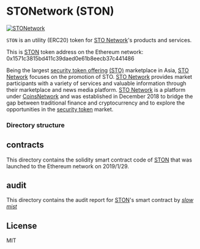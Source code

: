 # STONetwork (STON)

[![STONetwork](https://stoneworkcom.com/wp-content/uploads/2018/12/sto-network-icon.jpeg)](https://stonetwork.com)

`STON` is an utility (ERC20) token for [STO Network](https://stonetwork.com)'s products and services.

This is [STON](https://etherscan.io/token/0x1571c3815bd411c39daed0e61b8eecb37c441486) token address on the Ethereum network: 0x1571c3815bd411c39daed0e61b8eecb37c441486

Being the largest [security token offering](https://stonetwork.com/security-tokens-real-estates/) [(STO)](https://stonetwork.com/what-is-sto/) marketplace in Asia, [STO Network](https://stonetwork.com) focuses on the promotion of STO. [STO Network](https://stonetwork.com)  provides market participants with a variety of services and valuable information through their marketplace and news media platform. [STO Network](https://stonetwork.com) is a platform under [CoinsNetwork](https://www.coinsnetwork.com/en/) and was established in December 2018 to bridge the gap between traditional finance and cryptocurrency and to explore the opportunities in the [security token](https://stonetwork.com/what-is-security-token/) market.

### Directory structure 

## contracts

This directory contains the solidity smart contract code of [STON](https://etherscan.io/address/0x1571c3815bd411c39daed0e61b8eecb37c441486) that was launched to the Ethereum network on 2019/1/29.  

## audit
This directory contains the audit report for [STON](https://etherscan.io/address/0x1571c3815bd411c39daed0e61b8eecb37c441486)'s smart contract by *[slow mist](https://slowmist.com)*

License
----

MIT

